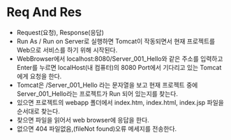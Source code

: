 # Req And Res
* Request(요청), Response(응답)
* Run As / Run on Server로 실행하면 Tomcat이 작동되면서 현재 프로젝트를 Web으로 서비스를 하기 위해 시작된다.
* WebBrowser에서 localhost:8080/Server_001_Hello와 같은 주소를 입력하고 Enter를 누르면 localHost(내 컴퓨터)의 8080 Port에서 기다리고 있는 Tomcat에게 요청을 한다.
* Tomcat은 /Server_001_Hello 라는 문자열을 보고 현재 프로젝트 중에 Server_001_Hello라는 프로젝트가 Run 되어 있는지를 찾는다.
* 있으면 프로젝트의 webapp 폴더에서 index.htm, index.html, index.jsp 파일을 순서대로 찾는다.
* 찾으면 파일을 읽어서 web browser에 응답을 한다.
* 없으면 404 파일없음,(fileNot found)오류 메세지를 전송한다.

